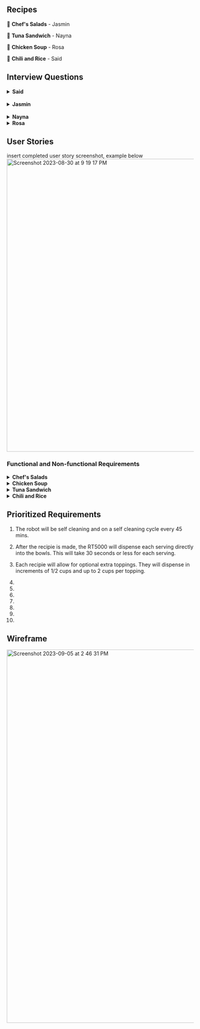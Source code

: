 ## Recipes

🥗 **Chef's Salads** - Jasmin

🥪 **Tuna Sandwich** - Nayna

🥘 **Chicken Soup** - Rosa

🍛 **Chili and Rice** - Said

## Interview Questions

<details> <summary><b>Said</b></summary>

1. what kind of spices do you like?
<br>
2. what type of rices do you want to see on the app?
<br>
3. Are you allergic to any beans , spicys?
<br>
4. What kind of beans do you prefer?
<br>
5. What kind of meat do you want in your chilli?
<br>
6. How spicy should the chilli be 1-10?
<br>
7. Do you want any extra toppings with your chilli?
<br>
8. Would you prefer a less calroie chill?
<br>
9. Do you want a vegeterian option?
<br>
10. What serving size would you prefer?
</details>
<br>
<details> <summary><b>Jasmin</b></summary>
<br>
1. What are the main ingredients that should be included in a chef salad recipe for the RT5000?
<br>
2. Should the recipes focus on certain salad greens like romaine, spinach, arugula, etc. or allow for a mix?
<br>
3. What types of proteins would you want incorporated - grilled chicken, hard boiled eggs, tuna, etc.?
<br>
4. Would you want recipes that include cheese or avoid dairy? If so, what types of cheese?
<br>
5. What chopped vegetables should be standard for these chef salad recipes - tomatoes, cucumbers, peppers, etc.?
<br>
6. Would croutons or crunchy toppings be a desired ingredient?
<br>
7. What types of dressings would you want as options - vinaigrettes, creamy dressings, oil and vinegar, etc.?
<br>
8. Should there be recipes for both side salad portions and entree-sized salads?
<br>
9. How should the robot handle chopping and mixing ingredients? Does the order matter?
<br>
10. What bowl or container should the robot plan to assemble and serve the salad in?
</details>
<br>
<details> <summary><b>Nayna</b></summary>
 <br> 
1. Can you provide a step-by-step breakdown of the tuna sandwich preparation process?
<br>
2. Can users customize the type of bread and condiments for the sandwich? How is this specified?
<br>
3. How does the robot determine the appropriate amount of tuna to use for each sandwich?
<br>
4. How does the RT5000 ensure an even and consistent spread of the condiment on the bread?
<br>
5. How intuitive is the RT5000’s app for users who might not be tech-savvy?
<br>
6. Can users specify preferences such as toasted bread or the inclusion of additional ingredients like cheese?
<br>
7. How flexible is the robot’s customization to suit individual taste preferences?
<br>
8. How does the robot handle any spills or messes that occur during the sandwich-making process?
<br>
9. How does the robot ensure a visually appealing presentation?
<br>
10. How does the robot handle interruptions, such as power outages or accidental stops?
</details>

<details> <summary><b>Rosa</b></summary>
  
1. What type of soup base will this recipe call for?
<br>
2. Will the user be able to tweak the recipe based on allergies and portion sizes?
<br>
3. How quickly will the RT5000 be expected to make this recipe?
<br>
4. What tools have the RT5000 used prior to making a chicken soup?
<br>
5. What type of material is the RT5000 made of? Will it be water and heat resistent in case of any mishaps?
<br>
6. Will we need to program RT5000 to cleanup directly after the soup is made?
<br>
7. How many serving sizes will RT5000 be able to produce at once?
<br>
8. Would you want a simple chicken soup with or without noodles?
<br>
9. Would you want extra toppings for this salad? If so, which ones?
<br>
10. What types of seasonings would this recipie require?
</details>

## User Stories

insert completed user story screenshot, example below
<img width="790" alt="Screenshot 2023-08-30 at 9 19 17 PM" src="https://github.com/rosasam17/RobotApp/assets/63333003/5d36f46c-daad-4096-906b-66ff65fdacb7">

### Functional and Non-functional Requirements

<details> <summary><b>Chef's Salads</b></summary>
  
1. 
   Functional: Include diced chicken and cheddar cheese as ingredients.
   
   Non-functional: Use child-safe knives and prep 30% smaller salad portions.
   <br>

3.  
   Functional: Include tuna and chopped hard boiled eggs as protein options.

   Non-functional: Allow user to select desired portion size up to 2 cups.
   <br>

3. 
   Functional: Offer low-calorie dressing options like vinaigrette.
   
   Non-functional: Allow user to cap maximum calories for salad recipe.
   <br>

5. 
   Functional: Include menu of vegetable options like tomatoes, peppers, onions, etc. to add.
   
   Non-functional: Robot should slice veggies into uniform thin slices for best mouthfeel.
   <br>

7. 
   Functional: Leave out croutons and select gluten-free dressings.

   Non-functional: Check all ingredients for gluten and confirm recipe is gluten-free.
   <br>

9.
    Functional: Default to entree-sized portions with added protein.

    Non-functional: Salad must contain at least 15g protein.
  <br>

11.
   Functional: Include bacon bits, cucumber, beets, and onion as ingredient options.

   Non-functional: Dressings must be creamy ranch or balsamic vinaigrette.
   <br>

13.
   Functional: Allow users to add crispy toppings like wonton strips or tortilla chips.

Non-functional: Toppings must stay crispy at least 15 minutes after dressing.
<br>
  
9.
   Functional: Do not include nuts among ingredient options.

Non-functional: Confirm no risk of cross-contamination from manufacturing.
<br>
  
10.
    Functional: Prompt user to add ingredients to robot immediately before preparing recipe.

Non-functional: All ingredients must be used within 5 days of purchase.
<br>

</details>

<details> <summary><b>Chicken Soup</b></summary>
  
1. 
   Functional: This robot must include real chicken, no substitutes.
   
   Non-functional: The chicken will be cubed into half inch squares and be dispersed immediately after soup boils.
   <br>

2. 
   Functional: The RT5000 will self sanitize before any recipe is started.
   
   Non-functional: The self sanitizing process will occur every 45 minutes.
   <br>

3. 
   Functional: This recipe will have seasonings such as chicken bullion, salt, pepper, garlic podwer, rosemary and thyme.
   
   Non-functional: The seasoning will disperse in tbs increments 10 seconds after the other.
   <br>

4. 
   Functional: This recipe will use chicken stock.
   
   Non-functional: The chicken stock will be measured in precise measurements.
   <br>

5. 
   Functional: This recipie will be a low sodium soup.
   
   Non-functional: The salt will need to be 50% less sodium salt from the Morton brand.
   <br>

6. 
   Functional: The soup will be hot.
   
   Non-functional: The soup must be between 136 and 162 degrees farenheight upon completion. 
   <br>

7. 
   Functional: The soup will have optional toppings.
   
   Non-functional: Each topping will disperse a half cup of whichever topping is chosen right after the recipie is made.
   <br>

8. 
   Functional: The soup will be able to make a family size or individual meal.

   Non-functional: The threshold for the amount of servings will be 6. The range odd serving sizes will be 1-6.
   <br>

 9. 
   Functional: The serving will be poured directly into bowls.
   
   Non-functional: It will take 30 seconds for each serving size to be served.
   <br>

10. 
   Functional: The recipie will contain carrots and celery.
   
   Non-functional: The RT5000 will be able to measure 2 cups of carrots and 1 cup of celery to be put in 1 minute after the chicken is added.
   <br>

</details>

<details> <summary><b>Tuna Sandwich</b></summary>
  
1. 
   Functional: 
   
   Non-functional:
   <br>

3. 
   Functional: 
   
   Non-functional: 
<br>
4. 
   Functional: 
   
   Non-functional:
<br>
5. 
   Functional: 
   
   Non-functional:
<br>
6. 
   Functional: 
   
   Non-functional:
<br>
7. 
   Functional: 
   
   Non-functional: 
<br>
8. 
   Functional: 
   
   Non-functional:
<br>
9. 
   Functional: 
   
   Non-functional:
<br>
10. 
   Functional: 
   
   Non-functional:
<br>
11.  Functional:
    
     Non-functional:
<br>
</details>

<details> <summary><b>Chili and Rice</b></summary>
  
1. 
   Functional: 
   
   Non-functional:
<br>
2. 
   Functional: 
   
   Non-functional: 
<br>
3. 
   Functional: 
   
   Non-functional:
<br>
4. 
   Functional: 
   
   Non-functional:
<br>
5. 
   Functional: 
   
   Non-functional:
<br>
6. 
   Functional: 
   
   Non-functional: 
<br>
7. 
   Functional: 
   
   Non-functional:
<br>
8. 
   Functional: 
   
   Non-functional:
<br>
9. 
   Functional: 
   
   Non-functional:
<br>
10.  Functional:

     Non-functional:

</details>

## Prioritized Requirements

1. The robot will be self cleaning and on a self cleaning cycle every 45 mins.

2. After the recipie is made, the RT5000 will dispense each serving directly into the bowls. This will take 30 seconds or less for each serving.

3. Each recipie will allow for optional extra toppings. They will dispense in increments of 1/2 cups and up to 2 cups per topping.

4.

5.

6.

7.

8.

9.

10.

## Wireframe

<img width="1007" alt="Screenshot 2023-09-05 at 2 46 31 PM" src="https://github.com/rosasam17/RT5000/assets/63333003/510127a6-38c4-4bbb-a9b8-c16f4359b7ce">


